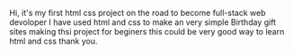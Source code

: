 Hi, it's my first html css project on the road to become full-stack web devoloper 
I have used html and css to make an very simple Birthday gift sites 
making thsi project for beginers this could be very good way to learn html and css
thank you.
